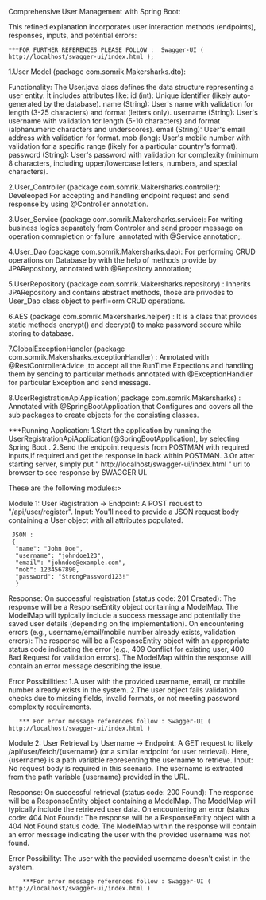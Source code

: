 Comprehensive User Management with Spring Boot:

This refined explanation incorporates user interaction methods (endpoints), responses, inputs, and potential errors:

	***FOR FURTHER REFERENCES PLEASE FOLLOW :  Swagger-UI ( http://localhost/swagger-ui/index.html );

1.User Model (package com.somrik.Makersharks.dto):

  Functionality: 
    The User.java class defines the data structure representing a user entity. It includes attributes like:
      id (int): Unique identifier (likely auto-generated by the database).
      name (String): User's name with validation for length (3-25 characters) and format (letters only).
      username (String): User's username with validation for length (5-10 characters) and format (alphanumeric characters and underscores).
      email (String): User's email address with validation for format.
      mob (long): User's mobile number with validation for a specific range (likely for a particular country's format).
      password (String): User's password with validation for complexity (minimum 8 characters, including upper/lowercase letters, numbers, and special characters).
	  
2.User_Controller (package com.somrik.Makersharks.controller):
    Develeoped For accepting and handling endpoint request and send response by using @Controller annotation.

3.User_Service (package com.somrik.Makersharks.service):
    For writing business logics separately from Controler and send proper message on operation commpletion or failure ,annotated with @Service annotation;.

4.User_Dao (package com.somrik.Makersharks.dao):
    For performing CRUD operations on Database by with the help of methods provide by JPARepository<User><Integer>, annotated with @Repository annotation;

5.UserRepository  (package com.somrik.Makersharks.repository) :
    Inherits JPARepository<User><Integer> and contains abstract methods, those are privodes to User_Dao class object to perfi=orm CRUD operations.

6.AES  (package com.somrik.Makersharks.helper) :
    It is a class that provides static methods encrypt() and decrypt() to make password secure while storing to database.

7.GlobalExceptionHandler (package com.somrik.Makersharks.exceptionHandler) :
    Annotated with @RestControllerAdvice ,to accept all the  RunTime Expections and handling them by sending to particular methods annotated with @ExceptionHandler for particular Exception and send message.

8.UserRegistrationApiApplication( package com.somrik.Makersharks) :
    Annotated with @SpringBootApplication,that Configures and covers all the sub packages to create objects for the consisting classes.


   

***Running Application:
    1.Start the application by running the UserRegistrationApiApplication(@SpringBootApplication), by selecting Spring Boot .
	2.Send the endpoint requests from POSTMAN with required inputs,if required and get the response in back within POSTMAN.
    3.Or after starting server, simply put " http://localhost/swagger-ui/index.html " url to browser to see response by SWAGGER UI.


These are the following modules:>

Module 1: User Registration ->
Endpoint:
       A POST request to "/api/user/register".
Input:
       You'll need to provide a JSON request body containing a User object with all attributes populated.

     JSON :
     {
      "name": "John Doe",
      "username": "johndoe123",
      "email": "johndoe@example.com",
      "mob": 1234567890,
      "password": "StrongPassword123!"
      }
   
Response:
      On successful registration (status code: 201 Created):
      The response will be a ResponseEntity object containing a ModelMap.
      The ModelMap will typically include a success message and potentially the saved user details (depending on the implementation).
      On encountering errors (e.g., username/email/mobile number already exists, validation errors):
      The response will be a ResponseEntity object with an appropriate status code indicating the error (e.g., 409 Conflict for existing user, 400 Bad Request for validation errors).
      The ModelMap within the response will contain an error message describing the issue.

Error Possibilities:
      1.A user with the provided username, email, or mobile number already exists in the system.
      2.The user object fails validation checks due to missing fields, invalid formats, or not meeting password complexity requirements.
	  
	   *** For error message references follow : Swagger-UI ( http://localhost/swagger-ui/index.html )



Module 2: User Retrieval by Username ->
Endpoint: 
      A GET request to likely /api/user/fetch/{username} (or a similar endpoint for user retrieval). Here, {username} is a path variable representing the username to retrieve.
Input:
    No request body is required in this scenario.
    The username is extracted from the path variable {username} provided in the URL.

Response:
   On successful retrieval (status code: 200 Found):
   The response will be a ResponseEntity object containing a ModelMap.
   The ModelMap will typically include the retrieved user data.
   On encountering an error (status code: 404 Not Found):
   The response will be a ResponseEntity object with a 404 Not Found status code.
   The ModelMap within the response will contain an error message indicating the user with the provided username was not found.

Error Possibility:
      The user with the provided username doesn't exist in the system.
	  	    
		***For error message references follow : Swagger-UI ( http://localhost/swagger-ui/index.html )
